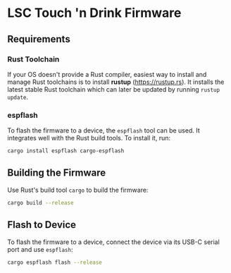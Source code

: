 # LSC Touch 'n Drink Firmware

## Requirements

### Rust Toolchain

If your OS doesn't provide a Rust compiler, easiest way to install and manage Rust toolchains is to install **rustup** (<https://rustup.rs>). It installs the latest stable Rust toolchain which can later be updated by running `rustup update`.

### espflash

To flash the firmware to a device, the `espflash` tool can be used. It integrates well with the Rust build tools. To install it, run:

```sh
cargo install espflash cargo-espflash
```

## Building the Firmware

Use Rust's build tool `cargo` to build the firmware:

```sh
cargo build --release
```

## Flash to Device

To flash the firmware to a device, connect the device via its USB-C serial port and use `espflash`:

```sh
cargo espflash flash --release
```
